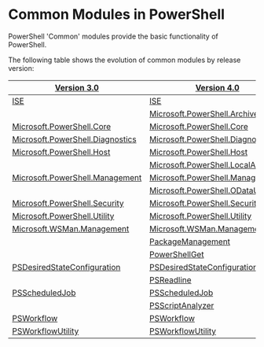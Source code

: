 #  Common Modules in PowerShell

PowerShell 'Common' modules provide the basic functionality of PowerShell.

The following table shows the evolution of common modules by release version:

[Version 3.0](V3.0/ToC.md) | [Version 4.0](V3.0/ToC.md) | [V 5.0](V5.0/ToC.md) | [V 5.1](V5.1/ToC.md)
------- | ------- | ------- | -------
[ISE](V3.0/ISE/ISE.md)|[ISE](V4.0/ISE/ISE.md)|[ISE](V5.0/ISE/ISE.md)|[ISE](V5.1/ISE/ISE.md)
 | |[Microsoft.PowerShell.Archive](V5.0/Microsoft.PowerShell.Archive/Microsoft.PowerShell.Archive.md)|[Microsoft.PowerShell.Archive](V5.1/Microsoft.PowerShell.Archive/Microsoft.PowerShell.Archive.md)
[Microsoft.PowerShell.Core](V3.0/Microsoft.PowerShell.Core/Microsoft.PowerShell.Core.md)|[Microsoft.PowerShell.Core](V4.0/Microsoft.PowerShell.Core/Microsoft.PowerShell.Core.md)|[Microsoft.PowerShell.Core](V5.0/Microsoft.PowerShell.Core/Microsoft.PowerShell.Core.md)|[Microsoft.PowerShell.Core](V5.1/Microsoft.PowerShell.Core/Microsoft.PowerShell.Core.md)
[Microsoft.PowerShell.Diagnostics](V3.0/Microsoft.PowerShell.Diagnostics/Microsoft.PowerShell.Diagnostics.md)|[Microsoft.PowerShell.Diagnostics](V4.0/Microsoft.PowerShell.Diagnostics/Microsoft.PowerShell.Diagnostics.md)|[Microsoft.PowerShell.Diagnostics](V5.0/Microsoft.PowerShell.Diagnostics/Microsoft.PowerShell.Diagnostics.md)|[Microsoft.PowerShell.Diagnostics](V5.1/Microsoft.PowerShell.Diagnostics/Microsoft.PowerShell.Diagnostics.md)
[Microsoft.PowerShell.Host](V3.0/Microsoft.PowerShell.Host/Microsoft.PowerShell.Host.md)|[Microsoft.PowerShell.Host](V4.0/Microsoft.PowerShell.Host/Microsoft.PowerShell.Host.md)|[Microsoft.PowerShell.Host](V5.0/Microsoft.PowerShell.Host/Microsoft.PowerShell.Host.md)|[Microsoft.PowerShell.Host](V5.1/Microsoft.PowerShell.Host/Microsoft.PowerShell.Host.md)
 | |[Microsoft.PowerShell.LocalAccounts](V5.0/Microsoft.PowerShell.LocalAccounts/Microsoft.PowerShell.LocalAccounts.md)|[Microsoft.PowerShell.LocalAccounts](V5.1/Microsoft.PowerShell.LocalAccounts/Microsoft.PowerShell.LocalAccounts.md)
[Microsoft.PowerShell.Management](V3.0/Microsoft.PowerShell.Management/Microsoft.PowerShell.Management.md)|[Microsoft.PowerShell.Management](V4.0/Microsoft.PowerShell.Management/Microsoft.PowerShell.Management.md)|[Microsoft.PowerShell.Management](V5.0/Microsoft.PowerShell.Management/Microsoft.PowerShell.Management.md)|[Microsoft.PowerShell.Management](V5.1/Microsoft.PowerShell.Management/Microsoft.PowerShell.Management.md)
 | |[Microsoft.PowerShell.ODataUtils](V5.0/Microsoft.PowerShell.ODataUtils/Microsoft.PowerShell.ODataUtils.md)|[Microsoft.PowerShell.ODataUtils](V5.1/Microsoft.PowerShell.ODataUtils/Microsoft.PowerShell.ODataUtils.md)
[Microsoft.PowerShell.Security](V3.0/Microsoft.PowerShell.Security/Microsoft.PowerShell.Security.md)|[Microsoft.PowerShell.Security](V4.0/Microsoft.PowerShell.Security/Microsoft.PowerShell.Security.md)|[Microsoft.PowerShell.Security](V5.0/Microsoft.PowerShell.Security/Microsoft.PowerShell.Security.md)|[Microsoft.PowerShell.Security](V5.1/Microsoft.PowerShell.Security/Microsoft.PowerShell.Security.md)
[Microsoft.PowerShell.Utility](V3.0/Microsoft.PowerShell.Utility/Microsoft.PowerShell.Utility.md)|[Microsoft.PowerShell.Utility](V4.0/Microsoft.PowerShell.Utility/Microsoft.PowerShell.Utility.md)|[Microsoft.PowerShell.Utility](V5.0/Microsoft.PowerShell.Utility/Microsoft.PowerShell.Utility.md)|[Microsoft.PowerShell.Utility](V5.1/Microsoft.PowerShell.Utility/Microsoft.PowerShell.Utility.md)
[Microsoft.WSMan.Management](V3.0/Microsoft.WsMan.Management/Microsoft.WsMan.Management.md)|[Microsoft.WSMan.Management](V4.0/Microsoft.WsMan.Management/Microsoft.WsMan.Management.md)|[Microsoft.WSMan.Management](V5.0/Microsoft.WsMan.Management/Microsoft.WsMan.Management.md)|[Microsoft.WSMan.Management](V5.1/Microsoft.WSMan.Management/Microsoft.WSMan.Management.md)
 | |[PackageManagement](V5.0/PackageManagement/PackageManagement.md)|[PackageManagement](V5.0/PackageManagement/PackageManagement.md)
 | |[PowerShellGet](V5.0/PowershellGet/PowershellGet.md)|[PowerShellGet](V5.1/PowershellGet/PowershellGet.md)
 |[PSDesiredStateConfiguration](V4.0/PSDesiredStateConfiguration/PSDesiredStateConfiguration.md)|[PSDesiredStateConfiguration](V5.0/PSDesiredStateConfiguration/PSDesiredStateConfiguration.md)|[PSDesiredStateConfiguration](V5.1/PSDesiredStateConfiguration/PSDesiredStateConfiguration.md)
 | |[PSReadline](V5.0/PSReadline/PSReadline.md)|[PSReadline](V5.1/PSReadline/PSReadline.md)
[PSScheduledJob](V3.0/PSScheduledJob/PSScheduledJob.md)|[PSScheduledJob](V4.0/PSScheduledJob/PSScheduledJob.md)|[PSScheduledJob](V5.0/PSScheduledJob/PSScheduledJob.md)|[PSScheduledJob](V5.1/PSScheduledJob/PSScheduledJob.md)
 | |[PSScriptAnalyzer](V5.0/PSScriptAnalyzer/PSScriptAnalyzer.md)|
[PSWorkflow](V3.0/PSWorkflow/PSWorkflow.md)|[PSWorkflow](V4.0/PSWorkflow/PSWorkflow.md)|[PSWorkflow](V5.0/PSWorkflow/PSWorkflow.md)|[PSWorkflow](V5.1/PSWorkflow/PSWorkflow.md)
[PSWorkflowUtility](V3.0/PSWorkflowUtility/PSWorkflowUtility.md)|[PSWorkflowUtility](V4.0/PSWorkflowUtility/PSWorkflowUtility.md)|[PSWorkflowUtility](V5.0/PSWorkflowUtility/PSWorkflowUtility.md)|[PSWorkflowUtility](V5.1/PSWorkflowUtility/PSWorkflowUtility.md)
